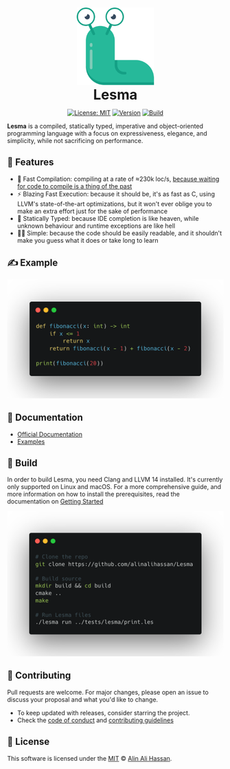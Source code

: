 <p align="center">
<img src="docs/static/img/logo.svg" height="180px" style="height: 180px" alt="Lesma Programming Language" title="Lesma Programming Language">
<br><b style="font-size: 32px;">Lesma</b>
</p>

<div align="center">

[![License: MIT](https://img.shields.io/github/license/alinalihassan/Lesma?color=brightgreen)](https://github.com/alinalihassan/Lesma/blob/main/LICENSE)
[![Version](https://img.shields.io/github/v/release/alinalihassan/Lesma?color=brightgreen)](https://github.com/alinalihassan/Lesma/releases)
[![Build](https://img.shields.io/github/workflow/status/alinalihassan/Lesma/Build)](https://github.com/alinalihassan/Lesma/actions/workflows/ci.yaml)

</div>

**Lesma** is a compiled, statically typed, imperative and object-oriented programming language with a focus on expressiveness, elegance, and simplicity, while not sacrificing on performance.

## 📝 Features
- 🚀 Fast Compilation: compiling at a rate of ≈230k loc/s, [because waiting for code to compile is a thing of the past](https://xkcd.com/303/)
- ⚡ Blazing Fast Execution: because it should be, it's as fast as C, using LLVM's state-of-the-art optimizations, but it won't ever oblige you to make an extra effort just for the sake of performance
- 🔬 Statically Typed: because IDE completion is like heaven, while unknown behaviour and runtime exceptions are like hell
- 🧑‍🎨 Simple: because the code should be easily readable, and it shouldn't make you guess what it does or take long to learn

## ✍️ Example

![Sample Program](imgs/sample.png)

## 📖 Documentation

- [Official Documentation](https://lesma-lang.com/)
- [Examples](https://github.com/alinalihassan/Lesma/blob/main/tests/lesma)

## 🔧 Build

In order to build Lesma, you need Clang and LLVM 14 installed. It's currently only supported on Linux and macOS.
For a more comprehensive guide, and more information on how to install the prerequisites,
read the documentation on [Getting Started](https://lesma-lang.com/docs/introduction/getting-started)

![CLI Commands](imgs/cli_commands.png)

## 💬 Contributing

Pull requests are welcome. For major changes, please open an issue to discuss your proposal and what you'd like to change.
- To keep updated with releases, consider starring the project.
- Check the [code of conduct](CODE_OF_CONDUCT.md) and [contributing guidelines](CONTRIBUTING.md)

## 📎 License
This software is licensed under the [MIT](https://github.com/alinalihassan/Lesma/blob/main/LICENSE) © [Alin Ali Hassan](https://github.com/alinalihassan).
